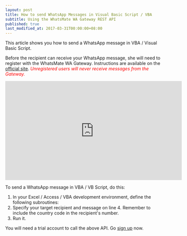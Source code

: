 ```yaml
---
layout: post
title: How to send WhatsApp Messages in Visual Basic Script / VBA
subtitle: Using the WhatsMate WA Gateway REST API
published: true
last_modified_at: 2017-03-31T00:00:00+08:00
---
```


This article shows you how to send a WhatsApp message in VBA / Visual Basic Script.

Before the recipient can receive your WhatsApp message, she will need to register with the WhatsMate WA Gateway. Instructions are available on the [official site](https://www.whatsmate.net/whatsapp-gateway-api.html). <span style="color:red">*Unregistered users will never receive messages from the Gateway.*</span>


<iframe width="560" height="315" src="https://www.youtube.com/embed/CQ2YAD9-kEs?rel=0&cc_load_policy=1" frameborder="0" allowfullscreen></iframe>


To send a WhatsApp message in VBA / VB Script, do this:

1. In your Excel / Access / VBA development environment, define the following subroutines:  <script src="https://gist.github.com/whatsmate/dd1a1b80342b87f778ef732bb5a12582.js"></script>
2. Specify your target recipient and message on line 4. Remember to include the country code in the recipient's number.
3. Run it.


You will need a trial account to call the above API. Go [sign up](https://www.whatsmate.net/whatsapp-gateway-api.html) now.



<br>
<script async src="//pagead2.googlesyndication.com/pagead/js/adsbygoogle.js"></script>
<ins class="adsbygoogle"
     style="display:inline-block;width:728px;height:90px"
     data-ad-client="ca-pub-7383487179928477"
     data-ad-slot="6959057004"></ins>
<script>
(adsbygoogle = window.adsbygoogle || []).push({});
</script>
<br>

